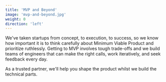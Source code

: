 ```yaml
---
title: 'MVP and Beyond'
image: 'mvp-and-beyond.jpg'
weight: 0
direction: 'left'
---
```


We've taken startups from concept, to execution, to success, so we know how important it is to think carefully about Minimum Viable Product and prioritize ruthlessly. Getting to MVP involves tough trade-offs and we build teams of engineers that can make the right calls, work iteratively, and seek feedback every day.

As a trusted partner, we'll help you shape the product whilst we build the technical parts.
